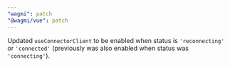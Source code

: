 ```yaml
---
"wagmi": patch
"@wagmi/vue": patch
---
```


Updated `useConnectorClient` to be enabled when status is `'reconnecting'` or `'connected'` (previously was also enabled when status was `'connecting'`).
